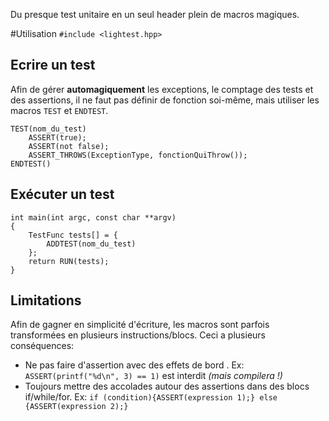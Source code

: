 Du presque test unitaire en un seul header plein de macros magiques.

#Utilisation
`#include <lightest.hpp>`

## Ecrire un test
Afin de gérer **automagiquement** les exceptions, le comptage des tests et des assertions, il ne faut pas définir de fonction soi-même, mais utiliser les macros `TEST` et `ENDTEST`.

	TEST(nom_du_test)
		ASSERT(true);
		ASSERT(not false);
		ASSERT_THROWS(ExceptionType, fonctionQuiThrow());
	ENDTEST()

## Exécuter un test
	
	int main(int argc, const char **argv)
	{
		TestFunc tests[] = {
			ADDTEST(nom_du_test)
		};
		return RUN(tests);
	}

## Limitations
Afin de gagner en simplicité d'écriture, les macros sont parfois transformées en plusieurs instructions/blocs. Ceci a plusieurs conséquences:

* Ne pas faire d'assertion avec des effets de bord . Ex: `ASSERT(printf("%d\n", 3) == 1)` est interdit *(mais compilera !)*
* Toujours mettre des accolades autour des assertions dans des blocs if/while/for. Ex: `if (condition){ASSERT(expression 1);} else {ASSERT(expression 2);}`